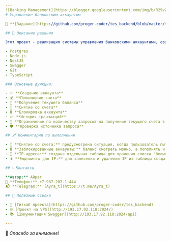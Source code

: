 ```yaml
---
![Banking Management](https://blogger.googleusercontent.com/img/b/R29vZ2xl/AVvXsEgm7raARmssEHRY9ibFbKBT8pfYDoxFK3rldwNGDwT35m1URa3cXhZaxRIVfCWcZZs51lhjdJci7iANFIQ1A-whO4IcXKbqkiBtlJd5dvEn2Diq4Bw_bnGo5p6az8-XsZ5nJ6D84IEIGvRyLQqsQUxoz2s_SQ5WLLFskUeljAVOr8niwX4iKdP0Ahpl/s16000/Clipboard01.jpg)
# Управление банковским аккаунтом

📜 **[Задание](https://github.com/proger-coder/tes_backend/blob/master/taskDescription.md)**: для детального описания задачи, смотрите данную ссылку.

## 🎯 Описание решения

Этот проект - реализация системы управления банковскими аккаунтами, созданная с использованием следующих технологий:

- Postgres
- Node.js
- NestJS
- Swagger
- Git
- TypeScript

### Основные функции:

- ✅ **Создание аккаунта**
- 💰 **Пополнение счета**
- 🧾 **Получение текущего баланса**
- 💸 **Снятие со счета**
- 🔒 **Блокировка аккаунта**
- 📈 **История транзакций**
- 🛑 **Ограничение по количеству запросов на получение текущего счета в день**
- 🛡️ **Проверка источника запроса**

## 🖊 Комментарии по выполнению

- 🛑 **Снятие со счета:** предусмотрена ситуация, когда пользователь пытается снять с счета больше, чем доступно.
- 🔒 **Заблокированные аккаунты:** баланс смотреть можно, а пополнять и списывать нельзя.
- 📑 **IP-адреса:** создана отдельная таблица для хранения списка "белых" IP.
- ➕ **Эндпоинты для IP:** для занесения и удаления IP из таблицы созданы эндпоинты в контроллере Account.

## 📞 Контакты

**Автор:** Айрат  
📱 **Телефон:** +7-987-207-1-444  
📬 **Telegram:** [Ayra_t](https://t.me/Ayra_t)

## 🔗 Полезные ссылки

- 📁 [Гитхаб проекта](https://github.com/proger-coder/tes_backend)
- 🌐 [Проект на VPS](http://193.17.92.118:2024/)
- 📚 [Документация Swagger](http://193.17.92.118:2024/api)

---
```


💼 *Спасибо за внимание!*